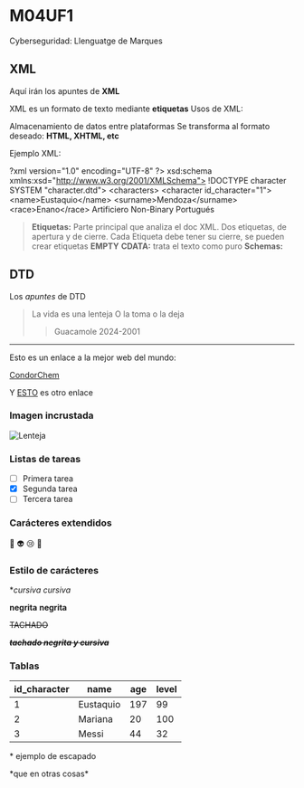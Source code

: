 # M04UF1
Cyberseguridad: Llenguatge de Marques

## XML
Aquí irán los apuntes de **XML**

XML es un formato de texto mediante **etiquetas**
Usos de XML:

Almacenamiento de datos entre plataformas
Se transforma al formato deseado: **HTML, XHTML, etc**

Ejemplo XML: 

?xml version="1.0" encoding="UTF-8" ?>
xsd:schema xmlns:xsd="http://www.w3.org/2001/XMLSchema">
!DOCTYPE character SYSTEM "character.dtd">
\<characters\>
	\<character id_character="1"\>
		\<name\>Eustaquio\</name\>
		\<surname\>Mendoza\</surname\>
		\<race\>Enano\</race\>
		<class>Artificiero</class>
		<gender abbrev="N">Non-Binary</gender>
		<height cm="130" />
		<weight kg="80" />
		<language abbrev="prt">Portugués</language>
		<TieneLaESO />
		<weapons>
			<weapon id_weapon="1" />
			<weapon id_weapon="3" />
			<weapon id_weapon="7" />
			<weapon id_weapon="2" />
	</character>
>
>	
>**Etiquetas:** Parte principal que analiza el doc XML. Dos etiquetas, de apertura y de cierre.
>Cada Etiqueta debe tener su cierre, se pueden crear etiquetas **EMPTY**
>**CDATA:** trata el texto como puro
>**Schemas:**


## DTD 
Los _apuntes_ de DTD


> La vida es una lenteja
> O la toma o la deja
>
>> Guacamole 2024-2001


---

Esto es un enlace a la mejor web del mundo:

[CondorChem](https://condorchem.com)

Y [ESTO](https://enti.cat) es otro enlace

### Imagen incrustada

![Lenteja](https://recetinas.com/wp-content/uploads/2020/01/lentejas-con-chorizo.jpg)

### Listas de tareas

- [ ] Primera tarea
- [x] Segunda tarea
- [ ] Tercera tarea

### Carácteres  extendidos

:poop: :alien: :cry: :imp:

### Estilo de carácteres

**cursiva* _cursiva_

**negrita** __negrita__

~~TACHADO~~

~~***tachado negrita y cursiva***~~

### Tablas

| id_character | name | age | level |
| --- | --- | --- | --- |
| 1 | Eustaquio | 197 | 99 |
| 2 | Mariana | 20 | 100 |
| 3 | Messi | 44 | 32 |

\* ejemplo de escapado

\*que en otras cosas\*

